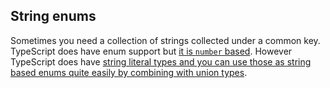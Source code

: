 ## String enums

Sometimes you need a collection of strings collected under a common key. TypeScript does have enum support but [it is `number` based](../enums.md). However TypeScript does have [string literal types and you can use those as string based enums quite easily by combining with union types](../types/stringLiteralType.md).
